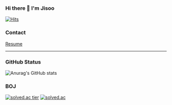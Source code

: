### Hi there 👋 I'm Jisoo
[![Hits](https://hits.seeyoufarm.com/api/count/incr/badge.svg?url=https%3A%2F%2Fgithub.com%2FJisoo27%2Fhit-counter&count_bg=%23ECB0FA&title_bg=%23555555&icon=&icon_color=%23E7E7E7&title=hits&edge_flat=false)](https://hits.seeyoufarm.com)
### Contact
[Resume](https://rowan-room-a62.notion.site/d44b675babfc414098d9163916d5d21e)


---
### GitHub Status
![Anurag's GitHub stats](https://github-readme-stats.vercel.app/api?username=JisooPark27&theme=buefy)

### BOJ
[![solved.ac tier](http://mazassumnida.wtf/api/pastel/generate_badge?boj=qkrtk27)](https://solved.ac/qkrtk27)
[![solved.ac](http://mazandi.herokuapp.com/api?handle=qkrtk27&theme=pastel)](https://solved.ac/qkrtk27/)

<!--
**JisooPark27/JisooPark27** is a ✨ _special_ ✨ repository because its `README.md` (this file) appears on your GitHub profile.


Here are some ideas to get you started:

- 🔭 I’m currently working on ...
- 🌱 I’m currently learning ...
- 👯 I’m looking to collaborate on ...
- 🤔 I’m looking for help with ...
- 💬 Ask me about ...
- 📫 How to reach me: ...
- 😄 Pronouns: ...
- ⚡ Fun fact: ...
-->
